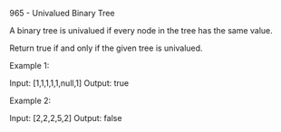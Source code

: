 965 - Univalued Binary Tree

A binary tree is univalued if every node in the tree has the same value.

Return true if and only if the given tree is univalued.

Example 1:

Input: [1,1,1,1,1,null,1]
Output: true

Example 2:

Input: [2,2,2,5,2]
Output: false
